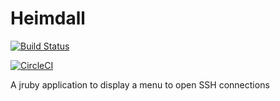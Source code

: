 Heimdall
========

[![Build Status](https://travis-ci.org/mikecanann/Heimdall.svg?branch=master)](https://travis-ci.org/mikecanann/Heimdall)

[![CircleCI](https://circleci.com/gh/mikecanann/Heimdall.svg?style=shield&circle-token=:circle-token)](https://circleci.com/gh/mikecanann/Heimdall)

A jruby application to display a menu to open SSH connections 
